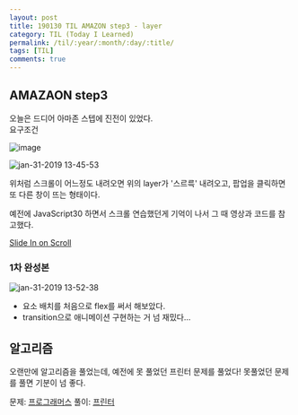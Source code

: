 ```yaml
---
layout: post
title: 190130 TIL AMAZON step3 - layer
category: TIL (Today I Learned)
permalink: /til/:year/:month/:day/:title/
tags: [TIL]
comments: true
---
```


## **AMAZAON step3** 

오늘은 드디어 아마존 스텝에 진전이 있었다.  
요구조건 

![image](https://user-images.githubusercontent.com/40848630/52030361-ca21ae00-255a-11e9-8cbf-4d7013198d0a.png)

![jan-31-2019 13-45-53](https://user-images.githubusercontent.com/40848630/52031183-9ba5d200-255e-11e9-9851-2b1fe8f657dc.gif)

위처럼 스크롤이 어느정도 내려오면 위의 layer가 '스르륵' 내려오고, 팝업을 클릭하면 또 다른 창이 뜨는 형태이다.  

예전에 JavaScript30 하면서 스크롤 연습했던게 기억이 나서 그 때 영상과 코드를 참고했다. 

[Slide In on Scroll](https://courses.wesbos.com/account/access/5bf3c9d4451ee255183f0675/view/194129405)

### 1차 완성본

![jan-31-2019 13-52-38](https://user-images.githubusercontent.com/40848630/52031383-92693500-255f-11e9-9bc7-7323e5131001.gif)

- 요소 배치를 처음으로 flex를 써서 해보았다.
- transition으로 애니메이션 구현하는 거 넘 재밌다... 

## **알고리즘** 

오랜만에 알고리즘을 풀었는데, 예전에 못 풀었던 프린터 문제를 풀었다! 못풀었던 문제를 풀면 기분이 넘 좋다. 


문제: [프로그래머스](https://programmers.co.kr/learn/courses/30/lessons/42587?language=javascript) 풀이: [프린터](https://gist.github.com/developersoom/7639c731132ca9c60eaf7758a42f9560)